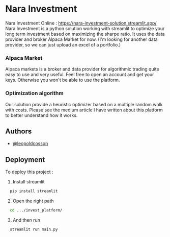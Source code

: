 # Nara Investment

Nara Investment Online : https://nara-investment-solution.streamlit.app/
Nara Investment is a python solution working with streamlit to optimize your long term investment based on maximizing
the sharpe ratio. It uses the data provider and broker Alpaca Market for now. (I'm looking for another data provider, so
we can just upload an excel of a portfolio.)

### Alpaca Market

Alpaca markets is a broker and data provider for algorithmic trading quite easy to use and very useful. Feel free to
open an account and get your keys. Otherwise you won't be able to use the platform.

### Optimization algorithm

Our solution provide a heuristic optimizer based on a multiple random walk with costs. Please see the medium article I
have written about this platform to better understand how it works.

## Authors

- [@leopoldcosson](https://www.github.com/leopoldcosson)

## Deployment

To deploy this project :

1. Install streamlit

```bash
  pip install streamlit
```

2. Open the right path

```bash
  cd .../invest_platform/
```

3. And then run

```bash
  streamlit run main.py
```

